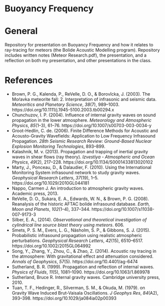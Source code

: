 # Buoyancy Frequency
# General
Repository for presentation on Buoyancy Frequency and how it relates to ray-tracing for meteors (the Bolide Acoustic Modelling program). Repository includes written notes (Meteor Research.pdf), the presentation, and a reflection on both my presentation, and other presentations in the class.

# References
- <div class="csl-entry">Brown, P. G., Kalenda, P., ReVelle, D. O., &#38; Borovǐcka, J. (2003). The Moŕavka meteorite fall: 2. Interpretation of infrasonic and seismic data. <i>Meteoritics and Planetary Science</i>, <i>38</i>(7), 989–1003. https://doi.org/10.1111/j.1945-5100.2003.tb00294.x</div>
- <div class="csl-entry">Chunchuzov, I. P. (2004). Influence of internal gravity waves on sound propagation in the lower atmosphere. <i>Meteorology and Atmospheric Physics</i>, <i>85</i>(1–3), 61–76. https://doi.org/10.1007/s00703-003-0034-y</div>
- <div class="csl-entry">Groot-Hedlin, C. de. (2006). Finite Difference Methods for Acoustic and Acousto-Gravity Wavefields: Application to Low Frequency Infrasound Propagation. <i>28th Seismic Research Review: Ground-Based Nuclear Explosion Monitoring Technologies</i>, 893–899.</div>
- <div class="csl-entry">Kalashnik, M. v. (2013). Propagation and trapping of inertial gravity waves in shear flows (ray theory). <i>Izvestiya - Atmospheric and Ocean Physics</i>, <i>49</i>(2), 217–228. https://doi.org/10.1134/S0001433813020102</div>
- <div class="csl-entry">Marty, J., Ponceau, D., &#38; Dalaudier, F. (2010). Using the International Monitoring System infrasound network to study gravity waves. <i>Geophysical Research Letters</i>, <i>37</i>(19), 1–5. https://doi.org/10.1029/2010GL044181</div>
- Nappo, Carmen J. An introduction to atmospheric gravity waves. Academic press, 2013.
- <div class="csl-entry">ReVelle, D. O., Sukara, E. A., Edwards, W. N., &#38; Brown, P. G. (2008). Reanalysis of the historic AFTAC bolide infrasound database. <i>Earth, Moon and Planets</i>, <i>102</i>(1–4), 337–344. https://doi.org/10.1007/s11038-007-9173-3</div>
- <div class="csl-entry">Silber, E. A., (2014). <i>Observational and theoretical investigation of cylindrical line source blast theory using meteors</i>. 606.</div>
- <div class="csl-entry">Smets, P. S. M., Evers, L. G., Näsholm, S. P., &#38; Gibbons, S. J. (2015). Probabilistic infrasound propagation using realistic atmospheric perturbations. <i>Geophysical Research Letters</i>, <i>42</i>(15), 6510–6517. https://doi.org/10.1002/2015GL064992</div>
- <div class="csl-entry">Song, Y., Zhang, Y., Zhou, C., &#38; Zhao, Z. (2014). Acoustic ray tracing in the atmosphere: With gravitational effect and attenuation considered. <i>Annals of Geophysics</i>, <i>57</i>(5). https://doi.org/10.4401/ag-6474</div>
- <div class="csl-entry">Sutherland, B. R. (1999). Propagation and reflection of internal waves. <i>Physics of Fluids</i>, <i>11</i>(5), 1081–1090. https://doi.org/10.1063/1.869978</div>
- Sutherland, Bruce R. Internal gravity waves. Cambridge university press, 2010.
- <div class="csl-entry">Tuan, T. F., Hedinger, R., Silverman, S. M., &#38; Okuda, M. (1979). on Gravity Wave Induced Brut-Vaisala Oscillations. <i>J Geophys Res</i>, <i>84</i>(A2), 393–398. https://doi.org/10.1029/ja084ia02p00393</div>
